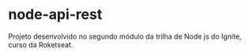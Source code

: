 # node-api-rest
Projeto desenvolvido no segundo módulo da trilha de Node js do Ignite, curso da Roketseat.
